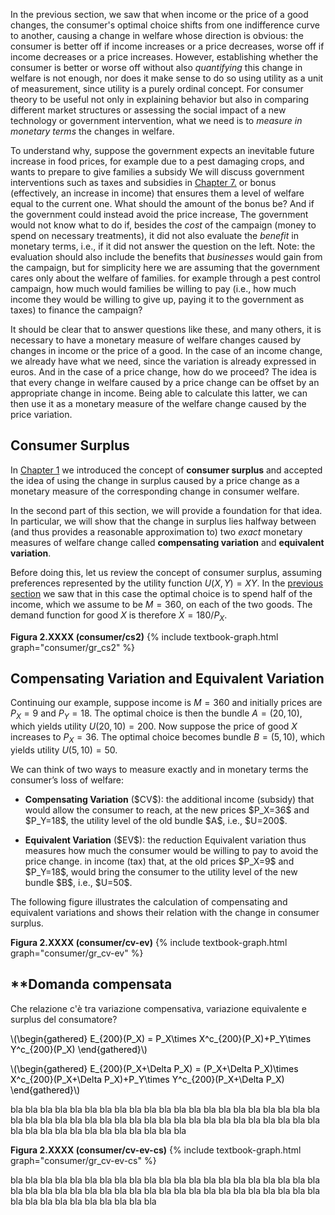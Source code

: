 




In the previous section, we saw that when income or the price of a good changes, the consumer's optimal choice shifts from one indifference curve to another, causing a change in welfare whose direction is obvious: the consumer is better off if income increases or a price decreases, worse off if income decreases or a price increases. However, establishing whether the consumer is better or worse off without also <i>quantifying</i> this change in welfare is not enough, nor does it make sense to do so using utility as a unit of measurement, since utility is a purely ordinal concept. For consumer theory to be useful not only in explaining behavior but also in comparing different market structures or assessing the social impact of a new technology or government intervention, what we need is to <i>measure in monetary terms</i> the changes in welfare.

To understand why, suppose the government expects an inevitable future increase in food prices, for example due to a pest damaging crops, and wants to prepare to give families a subsidy
<span class="marginnote">
  We will discuss government interventions such as taxes and subsidies in <a href="{{ site.baseurl }}/en/III/7">Chapter 7.</a>
</span>
or bonus (effectively, an increase in income) that ensures them a level of welfare equal to the current one. What should the amount of the bonus be? And if the government could instead avoid the price increase,
<span class="marginnote">
  The government would not know what to do if, besides the <i>cost</i> of the campaign (money to spend on necessary treatments), it did not also evaluate the <i>benefit</i> in monetary terms, i.e., if it did not answer the question on the left. Note: the evaluation should also include the benefits that <i>businesses</i> would gain from the campaign, but for simplicity here we are assuming that the government cares only about the welfare of families.
</span>
for example through a pest control campaign, how much would families be willing to pay (i.e., how much income they would be willing to give up, paying it to the government as taxes) to finance the campaign?

It should be clear that to answer questions like these, and many others, it is necessary to have a monetary measure of welfare changes caused by changes in income or the price of a good. In the case of an income change, we already have what we need, since the variation is already expressed in euros. And in the case of a price change, how do we proceed? The idea is that every change in welfare caused by a price change can be offset by an appropriate change in income. Being able to calculate this latter, we can then use it as a monetary measure of the welfare change caused by the price variation.



























<h2 id="subsec_cs">Consumer Surplus</h2>

In <a href="{{ site.baseurl }}/en/I/1">Chapter 1</a> we introduced the concept of <b>consumer surplus</b> and accepted the idea of using the change in surplus caused by a price change as a monetary measure of the corresponding change in consumer welfare.

In the second part of this section, we will provide a foundation for that idea. In particular, we will show that the change in surplus lies halfway between (and thus provides a reasonable approximation to) two <i>exact</i> monetary measures of welfare change called <b>compensating variation</b> and <b>equivalent variation</b>.

Before doing this, let us review the concept of consumer surplus, assuming preferences represented by the utility function $U(X,Y)=XY$. In the <a href="{{ site.baseurl }}/en/I/2/3#item_cobb-optchoice">previous section</a> we saw that in this case the optimal choice is to spend half of the income, which we assume to be $M=360$, on each of the two goods. The demand function for good $X$ is therefore $X=180/P_X$.


<a id="gr_consumer/cs2"><strong>Figura 2.XXXX (consumer/cs2)</strong></a>
{% include textbook-graph.html graph="consumer/gr_cs2" %}





















<h2 id="subsec_cv-ev">Compensating Variation and Equivalent Variation</h2>

Continuing our example, suppose income is $M=360$ and initially prices are $P_X=9$ and $P_Y=18$. The optimal choice is then the bundle $A=(20,10)$, which yields utility $U(20,10)=200$. Now suppose the price of good $X$ increases to $P_X=36$. The optimal choice becomes bundle $B=(5,10)$, which yields utility $U(5,10)=50$.

We can think of two ways to measure exactly and in monetary terms the consumer’s loss of welfare:
<ul>
  <li>
    <p>
      <b>Compensating Variation</b> ($CV$): the additional income (subsidy)
      that would allow the consumer to reach, at the new prices $P_X=36$ and $P_Y=18$, the utility level of the old bundle $A$, i.e., $U=200$.
    </p>
  </li>
  <li>
    <p>
      <b>Equivalent Variation</b> ($EV$): the reduction
      <span class="marginnote">
        Equivalent variation thus measures how much the consumer would be willing to pay to avoid the price change.
      </span>
      in income (tax) that, at the old prices $P_X=9$ and $P_Y=18$, would bring the consumer to the utility level of the new bundle $B$, i.e., $U=50$.
    </p>
  </li>
</ul>

The following figure illustrates the calculation of compensating and equivalent variations and shows their relation with the change in consumer surplus.

<a id="gr_consumer/cv-ev"><strong>Figura 2.XXXX (consumer/cv-ev)</strong></a>
{% include textbook-graph.html graph="consumer/gr_cv-ev" %}

















<h2 id="subsec_hicks">**Domanda compensata</h2>


Che relazione c'è tra variazione compensativa, variazione equivalente e surplus del consumatore?

<p><span style="color: Black;">
\(\begin{gathered}
E_{200}(P_X)
=
P_X\times X^c_{200}(P_X)+P_Y\times Y^c_{200}(P_X)
\end{gathered}\)
</span></p>


<p><span style="color: Black;">
\(\begin{gathered}
E_{200}(P_X+\Delta P_X)
=
(P_X+\Delta P_X)\times X^c_{200}(P_X+\Delta P_X)+P_Y\times Y^c_{200}(P_X+\Delta P_X)
\end{gathered}\)
</span></p>





 bla bla bla bla bla bla bla bla bla bla bla bla bla bla bla bla bla bla bla bla bla bla bla bla bla bla bla bla bla bla bla bla bla bla bla bla bla bla bla bla bla bla bla bla bla bla bla bla bla bla bla bla bla bla 


<a id="gr_consumer/cv-ev-cs"><strong>Figura 2.XXXX (consumer/cv-ev-cs)</strong></a>
{% include textbook-graph.html graph="consumer/gr_cv-ev-cs" %}

bla bla bla bla bla bla bla bla bla bla bla bla bla bla bla bla bla bla bla bla bla bla bla bla bla bla bla bla bla bla bla bla bla bla bla bla bla bla bla bla bla bla bla bla bla bla bla bla bla bla bla bla 


















